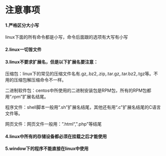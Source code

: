 # 注意事项

#### 1.严格区分大小写

linux下面的所有命令都是小写，命令后面跟的选项有大写有小写

#### 2.linux一切皆文件

#### 3.linux不要求扩展名，但是以下扩展名要注意：

压缩包：linux下的常见的压缩文件名有.gz,.bz2,.zip,.tar.gz,.tar.bz2,.tgz等。不用的压缩包解压缩命令不一样。

二进制软件包：centos中所使用的二进制安装包是RPM包，所有的RPM包都用“.rpm”扩展名结尾。

程序文件：shell脚本一般用“.sh”扩展名结尾，其他还有用“.c"扩展名结尾的C语言文件等。

网页文件：网页文件一般用：”.html“,".php"等结尾

#### 4.linux中所有的存储设备都必须在挂载之后才能使用

#### 5.window下的程序不能**直接**在linux中使用




